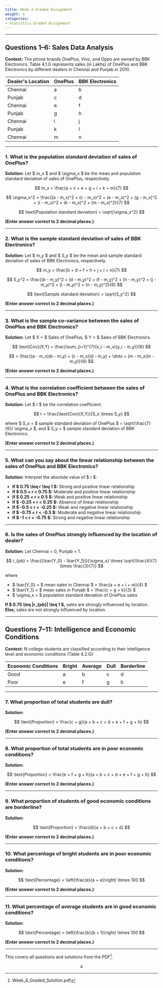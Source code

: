 ```yaml
---
title: Week 4 Graded Assignment 
weight: 4
categories:
- Statistics Graded Assignment
---
```


---

## **Questions 1–6: Sales Data Analysis**

**Context:**
The phone brands OnePlus, Vivo, and Oppo are owned by BBK Electronics. Table 4.1.G represents sales (in Lakhs) of OnePlus and BBK Electronics by different dealers in Chennai and Punjab in 2010.


| Dealer's Location | OnePlus | BBK Electronics |
| :-- | :-- | :-- |
| Chennai | a | b |
| Punjab | c | d |
| Chennai | e | f |
| Punjab | g | h |
| Chennai | i | j |
| Punjab | k | l |
| Chennai | m | n |


---

### **1. What is the population standard deviation of sales of OnePlus?**

**Solution:**
Let \$ m_x \$ and \$ \sigma_x \$ be the mean and population standard deviation of sales of OnePlus, respectively.

$$
m_x = \frac{a + c + e + g + i + k + m}{7}
$$

$$
\sigma_x^2 = \frac{(a - m_x)^2 + (c - m_x)^2 + (e - m_x)^2 + (g - m_x)^2 + (i - m_x)^2 + (k - m_x)^2 + (m - m_x)^2}{7}
$$

$$
\text{Population standard deviation} = \sqrt{\sigma_x^2}
$$

**(Enter answer correct to 2 decimal places.)**

---

### **2. What is the sample standard deviation of sales of BBK Electronics?**

**Solution:**
Let \$ m_y \$ and \$ S_y \$ be the mean and sample standard deviation of sales of BBK Electronics, respectively.

$$
m_y = \frac{b + d + f + h + j + l + n}{7}
$$

$$
S_y^2 = \frac{(b - m_y)^2 + (d - m_y)^2 + (f - m_y)^2 + (h - m_y)^2 + (j - m_y)^2 + (l - m_y)^2 + (n - m_y)^2}{6}
$$

$$
\text{Sample standard deviation} = \sqrt{S_y^2}
$$

**(Enter answer correct to 2 decimal places.)**

---

### **3. What is the sample co-variance between the sales of OnePlus and BBK Electronics?**

**Solution:**
Let \$ X = \$ Sales of OnePlus, \$ Y = \$ Sales of BBK Electronics.

$$
\text{Cov}(X,Y) = \frac{\sum_{i=1}^{7}(x_i - m_x)(y_i - m_y)}{6}
$$

$$
= \frac{(a - m_x)(b - m_y) + (c - m_x)(d - m_y) + \dots + (m - m_x)(n - m_y)}{6}
$$

**(Enter answer correct to 2 decimal places.)**

---

### **4. What is the correlation coefficient between the sales of OnePlus and BBK Electronics?**

**Solution:**
Let \$ r \$ be the correlation coefficient.

$$
r = \frac{\text{Cov}(X,Y)}{S_x \times S_y}
$$

where \$ S_x = \$ sample standard deviation of OnePlus \$ = \sqrt{\frac{7}{6}} \sigma_x \$,
and \$ S_y = \$ sample standard deviation of BBK Electronics.

**(Enter answer correct to 2 decimal places.)**

---

### **5. What can you say about the linear relationship between the sales of OnePlus and BBK Electronics?**

**Solution:**
Interpret the absolute value of \$ r \$:

- **If \$ 0.75 \leq r \leq 1 \$:** Strong and positive linear relationship
- **If \$ 0.5 < r < 0.75 \$:** Moderate and positive linear relationship
- **If \$ 0.25 < r < 0.5 \$:** Weak and positive linear relationship
- **If \$ -0.25 < r < 0.25 \$:** Absence of linear relationship
- **If \$ -0.5 < r < -0.25 \$:** Weak and negative linear relationship
- **If \$ -0.75 < r < -0.5 \$:** Moderate and negative linear relationship
- **If \$ -1 < r < -0.75 \$:** Strong and negative linear relationship

---

### **6. Is the sales of OnePlus strongly influenced by the location of dealer?**

**Solution:**
Let Chennai = 0, Punjab = 1.

$$
r_{pb} = \frac{(\bar{Y_0} - \bar{Y_1})}{\sigma_x} \times \sqrt{\frac{4}{7} \times \frac{3}{7}}
$$

where

- \$ \bar{Y_0} = \$ mean sales in Chennai \$ = \frac{a + e + i + m}{4} \$
- \$ \bar{Y_1} = \$ mean sales in Punjab \$ = \frac{c + g + k}{3} \$
- \$ \sigma_x = \$ population standard deviation of OnePlus sales

**If \$ 0.75 \leq |r_{pb}| \leq 1 \$,** sales are strongly influenced by location.
**Else,** sales are not strongly influenced by location.

---

## **Questions 7–11: Intelligence and Economic Conditions**

**Context:**
N college students are classified according to their intelligence level and economic conditions (Table 4.2.G):


| Economic Conditions | Bright | Average | Dull | Borderline |
| :-- | :-- | :-- | :-- | :-- |
| Good | a | b | c | d |
| Poor | e | f | g | h |


---

### **7. What proportion of total students are dull?**

**Solution:**

$$
\text{Proportion} = \frac{c + g}{a + b + c + d + e + f + g + h}
$$

**(Enter answer correct to 2 decimal places.)**

---

### **8. What proportion of total students are in poor economic conditions?**

**Solution:**

$$
\text{Proportion} = \frac{e + f + g + h}{a + b + c + d + e + f + g + h}
$$

**(Enter answer correct to 2 decimal places.)**

---

### **9. What proportion of students of good economic conditions are borderline?**

**Solution:**

$$
\text{Proportion} = \frac{d}{a + b + c + d}
$$

**(Enter answer correct to 2 decimal places.)**

---

### **10. What percentage of bright students are in poor economic conditions?**

**Solution:**

$$
\text{Percentage} = \left(\frac{e}{a + e}\right) \times 100
$$

**(Enter answer correct to 2 decimal places.)**

---

### **11. What percentage of average students are in good economic conditions?**

**Solution:**

$$
\text{Percentage} = \left(\frac{b}{b + f}\right) \times 100
$$

**(Enter answer correct to 2 decimal places.)**

---

This covers all questions and solutions from the PDF[^1].

<div style="text-align: center">⁂</div>

[^1]: Week_4_Graded_Solution.pdf

[^2]: https://www.studocu.com/in/document/indian-institute-of-technology-madras/mathematics-for-data-science/all-subjects-week-4-graded-assignments/74411106

[^3]: https://gradedassignments.github.io/iit-madras-graded-assignments/

[^4]: https://www.studocu.com/in/document/indian-institute-of-technology-madras/programming-and-data-science/week-4-graded-assignment-iit-madras/64471666

[^5]: https://gradedassignments.github.io/maths-week-4-graded-assignments-iit-madras/

[^6]: https://www.youtube.com/watch?v=kGq_4ZlxNBE

[^7]: https://www.scribd.com/document/534324731/Peer-Graded-Assignment-Week-4-Docx

[^8]: https://www.scribd.com/document/640395666/GRPA-WEEK-4-SOLUTIONS

[^9]: https://www.youtube.com/watch?v=I4D0ejQnPR8

[^10]: https://www.youtube.com/watch?v=nRaZ3hCpL0w

[^11]: https://iitmdatascience.com/ga

